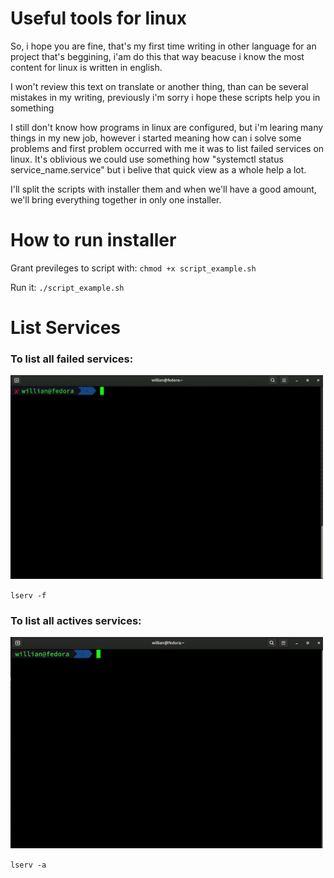<h1>Useful tools for linux</h1>
<p>So, i hope you are fine, that's my first time writing in other language for an project that's beggining, i'am do this that way beacuse i know the most content for linux is written in english.</p>
<p>I won't review this text on translate or another thing, than can be several mistakes in my writing, previously i'm sorry i hope these scripts help you in something</p>

<p>I still don't know how programs in linux are configured, but i'm learing many things in my new job, however i started meaning how can i solve some problems and first problem occurred with me it was to list failed services on linux. It's oblivious we could use
something how "systemctl status service_name.service" but i belive that quick view as a whole help a lot.</p>

<p>I'll split the scripts with installer them and when we'll have a good amount, we'll bring everything together in only one installer.</p>


<h1>How to run installer</h1>

Grant previleges to script with:  `chmod +x script_example.sh`

Run it: `./script_example.sh`



<h1>List Services</h1>
<h3>To list all failed services: </h3>

<p>    </p>
<img style="width:500px;" src="tutorial-assets/lserv.gif"/>

`lserv -f`

<h3>To list all actives services: </h3>

<p>    </p>
<img style="width:500px;" src="tutorial-assets/lservactive.gif"/>

`lserv -a`
